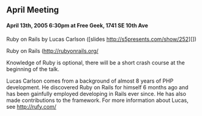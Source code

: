 ## April Meeting

#### April 13th, 2005 6:30pm at Free Geek, 1741 SE 10th Ave

Ruby on Rails by Lucas Carlson ([slides http://s5presents.com/show/252][])

Ruby on Rails (http://rubyonrails.org/

Knowledge of Ruby is optional, there will be a short crash course at the beginning of the talk.

Lucas Carlson comes from a background of almost 8 years of PHP 
development. He discovered Ruby on Rails for himself 6 months ago and 
has been gainfully employed developing in Rails ever since. He has also 
made contributions to the framework. For more information about Lucas, 
see http://rufy.com/
